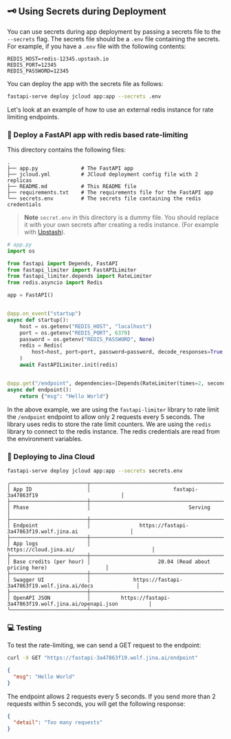 ## 🗝️ Using Secrets during Deployment

You can use secrets during app deployment by passing a secrets file to the `--secrets` flag. The secrets file should be a `.env` file containing the secrets. For example, if you have a `.env` file with the following contents:

```text
REDIS_HOST=redis-12345.upstash.io
REDIS_PORT=12345
REDIS_PASSWORD=12345
```

You can deploy the app with the secrets file as follows:

```bash
fastapi-serve deploy jcloud app:app --secrets .env
```

Let's look at an example of how to use an external redis instance for rate limiting endpoints.

### 🚦 Deploy a FastAPI app with redis based rate-limiting

This directory contains the following files:

```
.
├── app.py              # The FastAPI app
├── jcloud.yml          # JCloud deployment config file with 2 replicas
├── README.md           # This README file
├── requirements.txt    # The requirements file for the FastAPI app
└── secrets.env         # The secrets file containing the redis credentials
```

> **Note**
> `secret.env` in this directory is a dummy file. You should replace it with your own secrets after creating a redis instance. (For example with [Upstash](https://upstash.com/)).


```python
# app.py
import os

from fastapi import Depends, FastAPI
from fastapi_limiter import FastAPILimiter
from fastapi_limiter.depends import RateLimiter
from redis.asyncio import Redis

app = FastAPI()


@app.on_event("startup")
async def startup():
    host = os.getenv("REDIS_HOST", "localhost")
    port = os.getenv("REDIS_PORT", 6379)
    password = os.getenv("REDIS_PASSWORD", None)
    redis = Redis(
        host=host, port=port, password=password, decode_responses=True, ssl=True
    )
    await FastAPILimiter.init(redis)


@app.get("/endpoint", dependencies=[Depends(RateLimiter(times=2, seconds=5))])
async def endpoint():
    return {"msg": "Hello World"}
```

In the above example, we are using the `fastapi-limiter` library to rate limit the `/endpoint` endpoint to allow only 2 requests every 5 seconds. The library uses redis to store the rate limit counters. We are using the `redis` library to connect to the redis instance. The redis credentials are read from the environment variables.


### 🚀 Deploying to Jina Cloud

```bash
fastapi-serve deploy jcloud app:app --secrets secrets.env
```

```text
╭─────────────────────────┬────────────────────────────────────────────────────────────────────────╮
│ App ID                  │                           fastapi-3a47863f19                           │
├─────────────────────────┼────────────────────────────────────────────────────────────────────────┤
│ Phase                   │                                Serving                                 │
├─────────────────────────┼────────────────────────────────────────────────────────────────────────┤
│ Endpoint                │                https://fastapi-3a47863f19.wolf.jina.ai                 │
├─────────────────────────┼────────────────────────────────────────────────────────────────────────┤
│ App logs                │                         https://cloud.jina.ai/                         │
├─────────────────────────┼────────────────────────────────────────────────────────────────────────┤
│ Base credits (per hour) │                      20.04 (Read about pricing here)                   │
├─────────────────────────┼────────────────────────────────────────────────────────────────────────┤
│ Swagger UI              │              https://fastapi-3a47863f19.wolf.jina.ai/docs              │
├─────────────────────────┼────────────────────────────────────────────────────────────────────────┤
│ OpenAPI JSON            │          https://fastapi-3a47863f19.wolf.jina.ai/openapi.json          │
╰─────────────────────────┴────────────────────────────────────────────────────────────────────────╯
```

### 💻 Testing

To test the rate-limiting, we can send a GET request to the endpoint:

```bash
curl -X GET "https://fastapi-3a47863f19.wolf.jina.ai/endpoint"
```

```json
{
  "msg": "Hello World"
}
```

The endpoint allows 2 requests every 5 seconds. If you send more than 2 requests within 5 seconds, you will get the following response:

```json
{
  "detail": "Too many requests"
}
```
